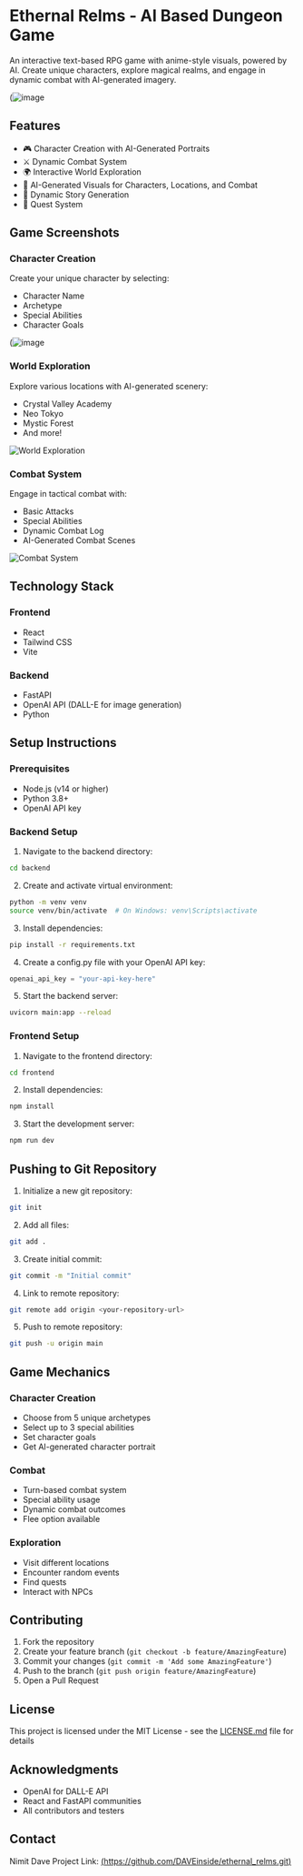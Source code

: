 # Ethernal Relms - AI Based Dungeon Game

An interactive text-based RPG game with anime-style visuals, powered by AI. Create unique characters, explore magical realms, and engage in dynamic combat with AI-generated imagery.

(![image](https://github.com/user-attachments/assets/871d00c4-7ea0-4c9b-a758-a5e7f8805968)


## Features

- 🎮 Character Creation with AI-Generated Portraits
- ⚔️ Dynamic Combat System
- 🌍 Interactive World Exploration
- 🎨 AI-Generated Visuals for Characters, Locations, and Combat
- 📝 Dynamic Story Generation
- 🎯 Quest System

## Game Screenshots

### Character Creation
Create your unique character by selecting:
- Character Name
- Archetype
- Special Abilities
- Character Goals

(![image](https://github.com/user-attachments/assets/f68bd45f-7b80-46dc-a797-69b11517566e)



### World Exploration
Explore various locations with AI-generated scenery:
- Crystal Valley Academy
- Neo Tokyo
- Mystic Forest
- And more!

![World Exploration](![image](https://github.com/user-attachments/assets/6307326a-bce4-49a8-bacf-13a8dba78a15)
)

### Combat System
Engage in tactical combat with:
- Basic Attacks
- Special Abilities
- Dynamic Combat Log
- AI-Generated Combat Scenes

![Combat System](![image](https://github.com/user-attachments/assets/c5d033ff-9a34-46c8-8609-457e13f959bc)
)

## Technology Stack

### Frontend
- React
- Tailwind CSS
- Vite

### Backend
- FastAPI
- OpenAI API (DALL-E for image generation)
- Python

## Setup Instructions

### Prerequisites
- Node.js (v14 or higher)
- Python 3.8+
- OpenAI API key

### Backend Setup
1. Navigate to the backend directory:
```bash
cd backend
```

2. Create and activate virtual environment:
```bash
python -m venv venv
source venv/bin/activate  # On Windows: venv\Scripts\activate
```

3. Install dependencies:
```bash
pip install -r requirements.txt
```

4. Create a config.py file with your OpenAI API key:
```python
openai_api_key = "your-api-key-here"
```

5. Start the backend server:
```bash
uvicorn main:app --reload
```

### Frontend Setup
1. Navigate to the frontend directory:
```bash
cd frontend
```

2. Install dependencies:
```bash
npm install
```

3. Start the development server:
```bash
npm run dev
```

## Pushing to Git Repository

1. Initialize a new git repository:
```bash
git init
```

2. Add all files:
```bash
git add .
```

3. Create initial commit:
```bash
git commit -m "Initial commit"
```

4. Link to remote repository:
```bash
git remote add origin <your-repository-url>
```

5. Push to remote repository:
```bash
git push -u origin main
```

## Game Mechanics

### Character Creation
- Choose from 5 unique archetypes
- Select up to 3 special abilities
- Set character goals
- Get AI-generated character portrait

### Combat
- Turn-based combat system
- Special ability usage
- Dynamic combat outcomes
- Flee option available

### Exploration
- Visit different locations
- Encounter random events
- Find quests
- Interact with NPCs

## Contributing

1. Fork the repository
2. Create your feature branch (`git checkout -b feature/AmazingFeature`)
3. Commit your changes (`git commit -m 'Add some AmazingFeature'`)
4. Push to the branch (`git push origin feature/AmazingFeature`)
5. Open a Pull Request

## License

This project is licensed under the MIT License - see the [LICENSE.md](LICENSE.md) file for details

## Acknowledgments

- OpenAI for DALL-E API
- React and FastAPI communities
- All contributors and testers

## Contact

Nimit Dave
Project Link: [\(https://github.com/DAVEinside/ethernal_relms.git)](https://github.com/DAVEinside/ethernal_relms.git)
